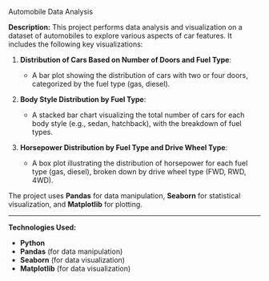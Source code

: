  Automobile Data Analysis

**Description:**
This project performs data analysis and visualization on a dataset of automobiles to explore various aspects of car features. It includes the following key visualizations:

1. **Distribution of Cars Based on Number of Doors and Fuel Type**:
   - A bar plot showing the distribution of cars with two or four doors, categorized by the fuel type (gas, diesel).

2. **Body Style Distribution by Fuel Type**:
   - A stacked bar chart visualizing the total number of cars for each body style (e.g., sedan, hatchback), with the breakdown of fuel types.

3. **Horsepower Distribution by Fuel Type and Drive Wheel Type**:
   - A box plot illustrating the distribution of horsepower for each fuel type (gas, diesel), broken down by drive wheel type (FWD, RWD, 4WD).

The project uses **Pandas** for data manipulation, **Seaborn** for statistical visualization, and **Matplotlib** for plotting.

---

**Technologies Used:**
- **Python**
- **Pandas** (for data manipulation)
- **Seaborn** (for data visualization)
- **Matplotlib** (for data visualization)

